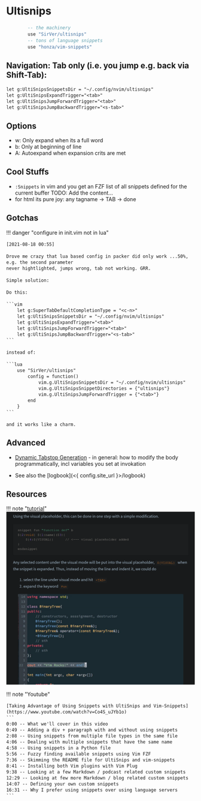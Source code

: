 # Ultisnips

```lua
        -- the machinery
        use "SirVer/ultisnips"
        -- tons of language snippets
        use "honza/vim-snippets"
```

## Navigation: Tab only (i.e. you jump e.g. back via Shift-Tab):
```vim
let g:UltiSnipsSnippetsDir = "~/.config/nvim/ultisnips"
let g:UltiSnipsExpandTrigger="<tab>"
let g:UltiSnipsJumpForwardTrigger="<tab>"
let g:UltiSnipsJumpBackwardTrigger="<s-tab>" 
```

## Options

- w: Only expand when its a full word
- b: Only at beginning of line
- A: Autoexpand when expansion crits are met

## Cool Stuffs

- `:Snippets` in vim and you get an FZF list of all snippets defined for the current buffer
    TODO: Add the content...
- for html its pure joy: any tagname -> TAB -> done

## Gotchas

!!! danger "configure in init.vim not in lua"

    [2021-08-18 00:55]  

    Drove me crazy that lua based config in packer did only work ...50%, e.g. the second parameter
    never hightlighted, jumps wrong, tab not working. GRR.

    Simple solution:

    Do this:

    ```vim
        let g:SuperTabDefaultCompletionType = "<c-n>"
        let g:UltiSnipsSnippetsDir = "~/.config/nvim/ultisnips"
        let g:UltiSnipsExpandTrigger="<tab>"
        let g:UltiSnipsJumpForwardTrigger="<tab>"
        let g:UltiSnipsJumpBackwardTrigger="<s-tab>" 
    ```

    instead of:

    ```lua
        use "SirVer/ultisnips"
            config = function()
                vim.g.UltiSnipsSnippetsDir = "~/.config/nvim/ultisnips"
                vim.g.UltiSnipsSnippetDirectories = {"ultisnips"}
                vim.g.UltiSnipsJumpForwardTrigger = {"<tab>"}
            end
        }
    ```

    and it works like a charm.

## Advanced

- [Dynamic Tabstop Generation][a1] - in general: how to modify the body programmatically, incl
  variables you set at invokation

- See also the [logbook](<{ config.site_url }>/logbook)


[a1]: https://github.com/SirVer/ultisnips/blob/master/doc/examples/tabstop-generation/README.md

## Resources


!!! note "[tutorial](https://yufanlu.net/2016/10/30/ultisnips/)"
    [![img/ustut1.png](img/ustut1.png)](img/ustut1.png)

!!! note "Youtube"

    [Taking Advantage of Using Snippets with UltiSnips and Vim-Snippets](https://www.youtube.com/watch?v=Co4S_uJYb1o)
    ```
    0:00 -- What we'll cover in this video
    0:49 -- Adding a div + paragraph with and without using snippets
    2:08 -- Using snippets from multiple file types in the same file
    4:06 -- Dealing with multiple snippets that have the same name
    4:58 -- Using snippets in a Python file
    5:56 -- Fuzzy finding available snippets using Vim FZF
    7:36 -- Skimming the README file for UltiSnips and vim-snippets
    8:41 -- Installing both Vim plugins with Vim Plug
    9:38 -- Looking at a few Markdown / podcast related custom snippets
    12:29 -- Looking at few more Markdown / blog related custom snippets
    14:07 -- Defining your own custom snippets
    16:31 -- Why I prefer using snippets over using language servers
    ```

